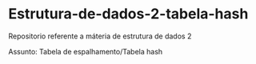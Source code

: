 # Estrutura-de-dados-2-tabela-hash

Repositorio referente a máteria de estrutura de dados 2
<p>Assunto: Tabela de espalhamento/Tabela hash
